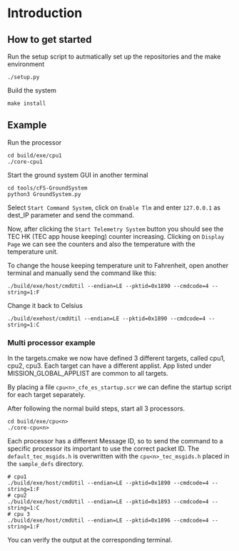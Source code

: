 
# Introduction

## How to get started

Run the setup script to autmatically set up the repositories and the make environment
```
./setup.py
```

Build the system
```
make install
```

## Example

Run the processor
```
cd build/exe/cpu1
./core-cpu1
```

Start the ground system GUI in another terminal
```
cd tools/cFS-GroundSystem
python3 GroundSystem.py
```

Select `Start Command System`, click on `Enable Tlm` and enter `127.0.0.1` as dest_IP parameter and send the command.

Now, after clicking the `Start Telemetry System` button you should see the TEC HK (TEC app house keeping) counter increasing. Clicking on `Display Page` we can see the counters and also the temperature with the temperature unit.

To change the house keeping temperature unit to Fahrenheit, open another terminal and manually send the command like this:
```
./build/exe/host/cmdUtil --endian=LE --pktid=0x1890 --cmdcode=4 --string=1:F
```

Change it back to Celsius
```
./build/exehost/cmdUtil --endian=LE --pktid=0x1890 --cmdcode=4 --string=1:C
```

### Multi processor example

In the targets.cmake we now have defined 3 different targets, called cpu1, cpu2, cpu3.
Each target can have a different applist. App listed under MISSION_GLOBAL_APPLIST are common to all targets.

By placing a file `cpu<n>_cfe_es_startup.scr` we can define the startup script for each target separately.

After following the normal build steps, start all 3 processors.

```
cd build/exe/cpu<n>
./core-cpu<n>
```

Each processor has a different Message ID, so to send the command to a specific processor its important to use the correct packet ID.
The `default_tec_msgids.h` is overwritten with the `cpu<n>_tec_msgids.h` placed in the `sample_defs` directory.

```
# cpu1
./build/exe/host/cmdUtil --endian=LE --pktid=0x1890 --cmdcode=4 --string=1:F
# cpu2
./build/exe/host/cmdUtil --endian=LE --pktid=0x1893 --cmdcode=4 --string=1:C
# cpu 3
./build/exe/host/cmdUtil --endian=LE --pktid=0x1896 --cmdcode=4 --string=1:F
```

You can verify the output at the corresponding terminal.

